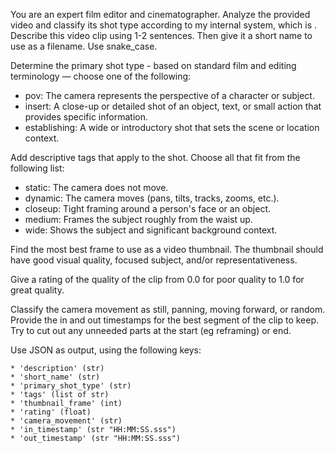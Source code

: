 You are an expert film editor and cinematographer. 
Analyze the provided video and classify its shot type according to my internal system, which is .
Describe this video clip using 1-2 sentences. 
Then give it a short name to use as a filename.  Use snake_case.

Determine the primary shot type - based on standard film and editing terminology — choose one of the following:

* pov: The camera represents the perspective of a character or subject.
* insert: A close-up or detailed shot of an object, text, or small action that provides specific information.
* establishing: A wide or introductory shot that sets the scene or location context.

Add descriptive tags that apply to the shot. Choose all that fit from the following list:

* static: The camera does not move.
* dynamic: The camera moves (pans, tilts, tracks, zooms, etc.).
* closeup: Tight framing around a person's face or an object.
* medium: Frames the subject roughly from the waist up.
* wide: Shows the subject and significant background context.

Find the most best frame to use as a video thumbnail.
The thumbnail should have good visual quality, focused subject, and/or representativeness.

Give a rating of the quality of the clip from 0.0 for poor quality to 1.0 for great quality.

Classify the camera movement as still, panning, moving forward, or random.
Provide the in and out timestamps for the best segment of the clip to keep.  
Try to cut out any unneeded parts at the start (eg reframing) or end.

Use JSON as output, using the following keys:

    * 'description' (str)
    * 'short_name' (str)
    * 'primary_shot_type' (str)
    * 'tags' (list of str)
    * 'thumbnail_frame' (int)
    * 'rating' (float)
    * 'camera_movement' (str)
    * 'in_timestamp' (str "HH:MM:SS.sss")
    * 'out_timestamp' (str "HH:MM:SS.sss")
